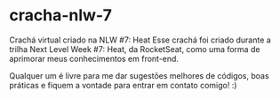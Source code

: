 # cracha-nlw-7
Crachá virtual criado na NLW #7: Heat
Esse crachá foi criado durante a trilha Next Level Week #7: Heat, da RocketSeat, como uma forma de aprimorar meus conhecimentos em front-end.

Qualquer um é livre para me dar sugestões melhores de códigos, boas práticas e fiquem a vontade para entrar em contato comigo! :)
